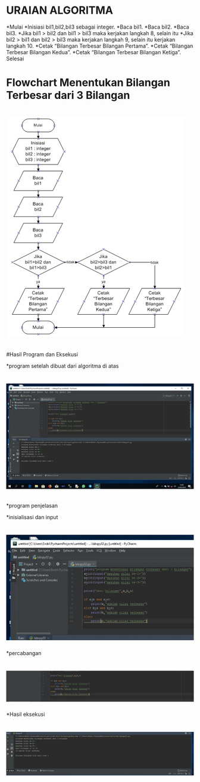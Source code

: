 # URAIAN ALGORITMA 
*Mulai
*Inisiasi bil1,bil2,bil3 sebagai integer.
*Baca bil1.
*Baca bil2.
*Baca bil3.
*Jika bil1 > bil2 dan bil1 > bil3 maka kerjakan langkah 8, 
selain itu
*Jika bil2 > bil1 dan bil2 > bil3 maka kerjakan langkah 9, selain itu 
kerjakan langkah 10.
*Cetak “Bilangan Terbesar Bilangan Pertama”.
*Cetak “Bilangan Terbesar Bilangan Kedua”.
*Cetak “Bilangan Terbesar Bilangan Ketiga”.
Selesai

# Flowchart Menentukan Bilangan Terbesar dari 3 Bilangan
# ![GitHub Logo](flowchart.jpg)<h2>


#Hasil Program dan Eksekusi

*program setelah dibuat dari algoritma di atas
# ![GitHub Logo](1.jpg)<h2>

*program penjelasan


*inisialisasi dan input
# ![GitHub Logo](2.jpg)


*percabangan 
# ![Github Logo](3.jpg)


*Hasil eksekusi
# ![GitHub Logo](4.jpg)

 
